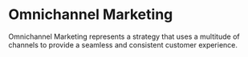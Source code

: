 # Omnichannel Marketing

Omnichannel Marketing represents a strategy that uses a multitude of channels to provide a seamless and consistent customer experience.
